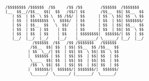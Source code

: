     /$$$$$$$$ /$$$$$$  /$$     /$$ /$$        /$$$$$$  /$$$$$$$ 
    |__  $$__//$$__  $$|  $$   /$$/| $$       /$$__  $$| $$__  $$
       | $$  | $$  \ $$ \  $$ /$$/ | $$      | $$  \ $$| $$  \ $$
       | $$  | $$$$$$$$  \  $$$$/  | $$      | $$  | $$| $$$$$$$/
       | $$  | $$__  $$   \  $$/   | $$      | $$  | $$| $$__  $$
       | $$  | $$  | $$    | $$    | $$      | $$  | $$| $$  \ $$
       | $$  | $$  | $$    | $$    | $$$$$$$$|  $$$$$$/| $$  | $$
       |__/  |__/  |__/    |__/    |________/ \______/ |__/  |__/     
                /$$$$$$  /$$   /$$ /$$$$$$$   /$$$$$$          
               /$$__  $$| $$  | $$| $$__  $$ /$$__  $$         
              | $$  \__/| $$  | $$| $$  \ $$| $$  \ $$         
              |  $$$$$$ | $$  | $$| $$  | $$| $$  | $$         
               \____  $$| $$  | $$| $$  | $$| $$  | $$         
               /$$  \ $$| $$  | $$| $$  | $$| $$  | $$         
              |  $$$$$$/|  $$$$$$/| $$$$$$$/|  $$$$$$/         
               \______/  \______/ |_______/  \______/          
                                                             
                                                             

                                                           
<!--
**taylorsudo/taylorsudo** is a ✨ _special_ ✨ repository because its `README.md` (this file) appears on your GitHub profile.

Here are some ideas to get you started:

- 🔭 I’m currently working on ...
- 🌱 I’m currently learning ...
- 👯 I’m looking to collaborate on ...
- 🤔 I’m looking for help with ...
- 💬 Ask me about ...
- 📫 How to reach me: ...
- 😄 Pronouns: ...
- ⚡ Fun fact: ...
-->
